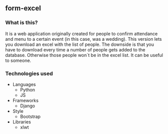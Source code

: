 ## form-excel

### What is this?
It is a web application originally created for people to confirm attendance and menu to a certain event (in this case, was a wedding). This version lets you download an excel with the list of people.
The downside is that you have to download every time a number of people gets added to the database. Otherwise those people won`t be
in the excel list. It can be useful to someone.

### Technologies used
* Languages
  * Python
  * JS
* Frameworks
  * Django
* Style
  * Bootstrap
* Libraries
  * xlwt